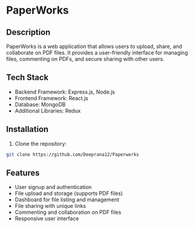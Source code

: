 # PaperWorks

## Description

PaperWorks is a web application that allows users to upload, share, and collaborate on PDF files. It provides a user-friendly interface for managing files, commenting on PDFs, and secure sharing with other users.

## Tech Stack

- Backend Framework: Express.js, Node.js
- Frontend Framework: React.js
- Database: MongoDB
- Additional Libraries: Redux

## Installation

1. Clone the repository:

```bash
git clone https://github.com/Deeprana12/Paperworks
```

## Features
- User signup and authentication
- File upload and storage (supports PDF files)
- Dashboard for file listing and management
- File sharing with unique links
- Commenting and collaboration on PDF files
- Responsive user interface

